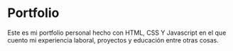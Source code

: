 # Portfolio
Este es mi portfolio personal hecho con HTML, CSS Y Javascript en el que cuento mi experiencia laboral, proyectos y educación entre otras cosas.

